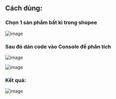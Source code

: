 ## Cách dùng: 
### Chọn 1 sản phẩm bất kì trong shopee

![image](https://user-images.githubusercontent.com/87920408/178153098-ec69c79e-95d9-4bd0-996c-4d61b53e6d7f.png)

### Sau đó dán code vào Console để phân tích

![image](https://user-images.githubusercontent.com/87920408/178153130-bd5ee0b0-b6bb-4ca9-a09a-a1faa108e14f.png)

![image](https://user-images.githubusercontent.com/87920408/178153139-f7b8dd42-1a17-4caa-b5e5-63231f2e7657.png)

### Kết quả:

![image](https://user-images.githubusercontent.com/87920408/178153145-99ec2539-1cb2-467b-9094-801c1a94e971.png)
